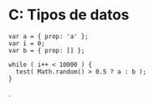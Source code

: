 C: Tipos de datos
=====================

```
var a = { prop: 'a' };
var i = 0;
var b = { prop: [] };

while ( i++ < 10000 ) {
  test( Math.random() > 0.5 ? a : b );
}
```

.